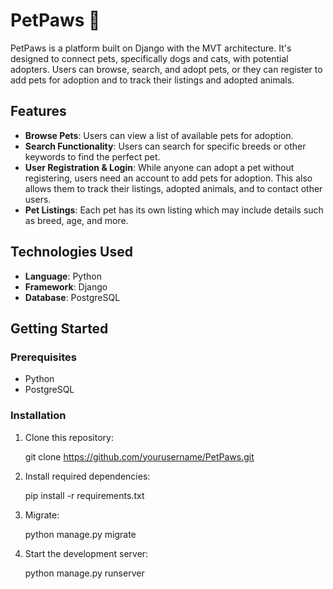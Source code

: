 # PetPaws 🐾

PetPaws is a platform built on Django with the MVT architecture. It's designed to connect pets, specifically dogs and cats, with potential adopters. Users can browse, search, and adopt pets, or they can register to add pets for adoption and to track their listings and adopted animals.

## Features

- **Browse Pets**: Users can view a list of available pets for adoption.
- **Search Functionality**: Users can search for specific breeds or other keywords to find the perfect pet.
- **User Registration & Login**: While anyone can adopt a pet without registering, users need an account to add pets for adoption. This also allows them to track their listings, adopted animals, and to contact other users.
- **Pet Listings**: Each pet has its own listing which may include details such as breed, age, and more.
  
## Technologies Used

- **Language**: Python
- **Framework**: Django
- **Database**: PostgreSQL

## Getting Started

### Prerequisites

- Python
- PostgreSQL

### Installation

1. Clone this repository:

   git clone https://github.com/yourusername/PetPaws.git

2. Install required dependencies:

   pip install -r requirements.txt


3. Migrate:

   python manage.py migrate

4. Start the development server:

   python manage.py runserver




